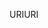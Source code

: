 <span data-ttu-id="47b71-101">URI</span><span class="sxs-lookup"><span data-stu-id="47b71-101">URI</span></span>